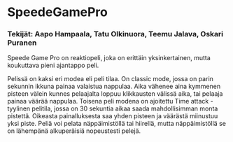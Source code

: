 # SpeedeGamePro
### Tekijät: Aapo Hampaala, Tatu Olkinuora, Teemu Jalava, Oskari Puranen

Speede Game Pro on reaktiopeli, joka on erittäin yksinkertainen, mutta koukuttava pieni ajantappo peli.

Pelissä on kaksi eri modea eli peli tilaa. On classic mode, jossa on parin sekunnin ikkuna painaa valaistua nappulaa. Aika vähenee aina kymmenen pisteen välein kunnes pelaajalta loppuu klikkausten välissä aika, tai pelaaja painaa väärää nappulaa.
Toisena peli modena on ajoitettu Time attack -tyylinen pelitila, jossa on 30 sekuntia aikaa saada mahdollisimman monta pistettä. Oikeasta painalluksesta saa yhden pisteen ja väärästä miinustuu yksi piste.
Peliä voi pelata näppäimistöllä tai hiirellä, mutta näppäimistöllä se on lähempänä alkuperäisiä nopeustesti pelejä.
